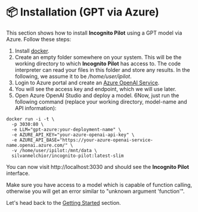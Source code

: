 # :package: Installation (GPT via Azure)

This section shows how to install **Incognito Pilot** using a GPT model via Azure.
Follow these steps:

1. Install [docker](https://www.docker.com/).
2. Create an empty folder somewhere on your system.
   This will be the working directory to which **Incognito Pilot** has access to.
   The code interpreter can read your files in this folder and store any results.
   In the following, we assume it to be */home/user/ipilot*.
3. Login to Azure portal and create an [Azure OpenAI Service](https://azure.microsoft.com/en-us/products/ai-services/openai-service-b).
4. You will see the access key and endpoint, which we will use later.
5. Open Azure OpenAI Studio and deploy a model.
6Now, just run the following command (replace your working directory, model-name and API information):

```shell
docker run -i -t \
  -p 3030:80 \
  -e LLM="gpt-azure:your-deployment-name" \
  -e AZURE_API_KEY="your-azure-openai-api-key" \
  -e AZURE_API_BASE="https://your-azure-openai-service-name.openai.azure.com/" \
  -v /home/user/ipilot:/mnt/data \
  silvanmelchior/incognito-pilot:latest-slim
```

You can now visit http://localhost:3030 and should see the **Incognito Pilot** interface.

Make sure you have access to a model which is capable of function calling, otherwise you will get an error similar to "unknown argument 'function'".

Let's head back to the [Getting Started](/README.md#rocket-getting-started-gpt) section.

